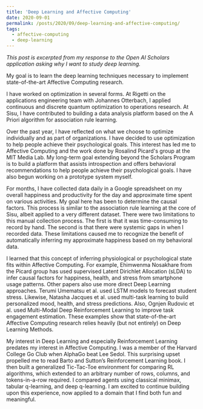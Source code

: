 ```yaml
---
title: 'Deep Learning and Affective Computing'
date: 2020-09-01
permalink: /posts/2020/09/deep-learning-and-affective-computing/
tags:
  - affective-computing
  - deep-learning
---
```


_This post is excerpted from my response to the Open AI Scholars application asking why I want to study deep learning._

My goal is to learn the deep learning techniques necessary to implement state-of-the-art Affective Computing research. 

I have worked on optimization in several forms. At Rigetti on the applications engineering team with Johannes Otterbach, I applied continuous and discrete quantum optimization to operations research. At Sisu, I have contributed to building a data analysis platform based on the A Priori algorithm for association rule learning.

Over the past year, I have reflected on what we choose to optimize individually and as part of organizations. I have decided to use optimization to help people achieve their psychological goals. This interest has led me to Affective Computing and the work done by Rosalind Picard's group at the MIT Media Lab. My long-term goal extending beyond the Scholars Program is to build a platform that assists introspection and offers behavioral recommendations to help people achieve their psychological goals. I have also begun working on a prototype system myself.

For months, I have collected data daily in a Google spreadsheet on my overall happiness and productivity for the day and approximate time spent on various activities. My goal here has been to determine the causal factors. This process is similar to the association rule learning at the core of Sisu, albeit applied to a very different dataset. There were two limitations to this manual collection process. The first is that it was time-consuming to record by hand. The second is that there were systemic gaps in when I recorded data. These limitations caused me to recognize the benefit of automatically inferring my approximate happiness based on my behavioral data.

I learned that this concept of inferring physiological or psychological state fits within Affective Computing. For example, Ehimwenma Nosakhare from the Picard group has used supervised Latent Dirichlet Allocation (sLDA) to infer causal factors for happiness, health, and stress from smartphone usage patterns. Other papers also use more direct Deep Learning approaches. Terumi Umematsu et al. used LSTM models to forecast student stress. Likewise, Natasha Jacques et al. used multi-task learning to build personalized mood, health, and stress predictions. Also, Ognjen Rudovic et al. used Multi-Modal Deep Reinforcement Learning to improve task engagement estimation. These examples show that state-of-the-art Affective Computing research relies heavily (but not entirely) on Deep Learning Methods.

My interest in Deep Learning and especially Reinforcement Learning predates my interest in Affective Computing. I was a member of the Harvard College Go Club when AlphaGo beat Lee Sedol. This surprising upset propelled me to read Barto and Sutton’s Reinforcement Learning book. I then built a generalized Tic-Tac-Toe environment for comparing RL algorithms, which extended to an arbitrary number of rows, columns, and tokens-in-a-row required. I compared agents using classical minimax, tabular q-learning, and deep q-learning. I am excited to continue building upon this experience, now applied to a domain that I find both fun and meaningful. 